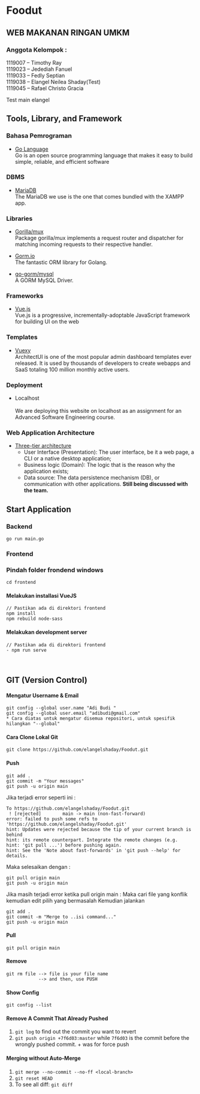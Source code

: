 # Foodut

## WEB MAKANAN RINGAN UMKM

### Anggota Kelompok :

1119007 – Timothy Ray <br>
1119023 – Jedediah Fanuel <br>
1119033 – Fedly Septian <br>
1119038 – Elangel Neilea Shaday(Test)<br>
1119045 – Rafael Christo Gracia <br>

Test main elangel 
## Tools, Library, and Framework

### Bahasa Pemrograman

- [Go Language](https://golang.org/)
  <br>
  Go is an open source programming language that makes it easy to build simple, reliable, and efficient software

### DBMS

- [MariaDB](https://www.apachefriends.org/index.html)
  <br>
  The MariaDB we use is the one that comes bundled with the XAMPP app.

### Libraries

- [Gorilla/mux](https://github.com/gorilla/mux)
  <br>
  Package gorilla/mux implements a request router and dispatcher for matching incoming requests to their respective handler.

- [Gorm.io](https://gorm.io/index.html)
  <br>
  The fantastic ORM library for Golang.

- [go-gorm/mysql](https://github.com/go-gorm/mysql)
  <br>
  A GORM MySQL Driver.

### Frameworks

- [Vue.js](https://vuejs.org/)
  <br>
  Vue.js is a progressive, incrementally-adoptable JavaScript framework for building UI on the web

### Templates

- [Vuexy](https://pixinvent.com/demo/vuexy-vuejs-admin-dashboard-template/demo-1/dashboard/ecommerce)
  <br>
  ArchitectUI is one of the most popular admin dashboard templates ever released. It is used by thousands of developers to create webapps and SaaS totaling 100 million monthly active users.

### Deployment

- Localhost
  <br>  
  We are deploying this website on localhost as an assignment for an Advanced Software Engineering course.

### Web Application Architecture

- [Three-tier architecture](https://herbertograca.com/2017/08/03/layered-architecture/)
  <br>
  - User Interface (Presentation): The user interface, be it a web page, a CLI or a native desktop application;
  - Business logic (Domain): The logic that is the reason why the application exists;
  - Data source: The data persistence mechanism (DB), or communication with other applications.
  **Still being discussed with the team.**

## Start Application

### Backend

```
go run main.go
```

### Frontend

### Pindah folder frondend windows

```
cd frontend
```

#### Melakukan installasi VueJS

```
// Pastikan ada di direktori frontend
npm install
npm rebuild node-sass
```

#### Melakukan development server

```
// Pastikan ada di direktori frontend
- npm run serve
```

<br>

## GIT (Version Control)

#### Mengatur Username & Email

```
git config --global user.name "Adi Budi "
git config --global user.email "adibudi@gmail.com"
* Cara diatas untuk mengatur disemua repositori, untuk spesifik hilangkan "--global"
```

#### Cara Clone Lokal Git

```
git clone https://github.com/elangelshaday/Foodut.git
```

#### Push

```
git add .
git commit -m "Your messages"
git push -u origin main
```

Jika terjadi error seperti ini :

```
To https://github.com/elangelshaday/Foodut.git
 ! [rejected]        main -> main (non-fast-forward)
error: failed to push some refs to 'https://github.com/elangelshaday/Foodut.git'
hint: Updates were rejected because the tip of your current branch is behind
hint: its remote counterpart. Integrate the remote changes (e.g.
hint: 'git pull ...') before pushing again.
hint: See the 'Note about fast-forwards' in 'git push --help' for details.
```

Maka selesaikan dengan :

```
git pull origin main
git push -u origin main
```

Jika masih terjadi error ketika pull origin main :
Maka cari file yang konflik kemudian edit pilih yang bermasalah
Kemudian jalankan

```
git add .
git commit -m "Merge to ..isi command..."
git push -u origin main
```

#### Pull

```
git pull origin main
```

#### Remove

```
git rm file --> file is your file name
            --> and then, use PUSH
```

#### Show Config

```
git config --list
```

#### Remove A Commit That Already Pushed

1. `git log` to find out the commit you want to revert
2. `git push origin +7f6d03:master` while `7f6d03` is the commit before the wrongly pushed commit. + was for force push

#### Merging without Auto-Merge

1. `git merge --no-commit --no-ff <local-branch>`
2. `git reset HEAD`
3. To see all diff: `git diff`

